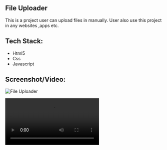 ## File Uploader 

This is a project user can upload files in manually. User also use this project in any websites ,apps etc.

<h2>Tech Stack:</h2>
<ul>
   <li>Html5</li>
   <li>Css</li>
   <li>Javascript</li>
</ul>

<h2>Screenshot/Video:</h2>

![File Uploader](https://user-images.githubusercontent.com/72568715/162588326-23319610-de1f-4749-a125-1a5c03d76cfd.PNG)




<video src="https://user-images.githubusercontent.com/72568715/162588402-dfb60f1d-f5e2-4910-9e56-8f5349b508ea.mp4"> </video>

